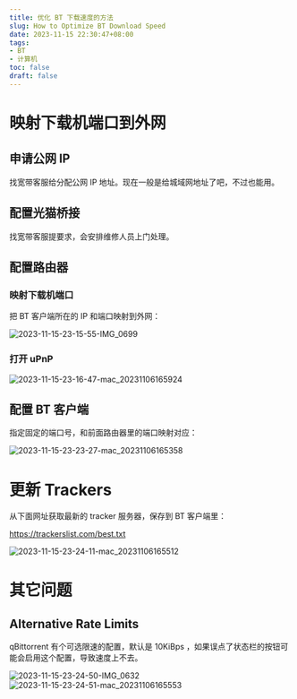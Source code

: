 ```yaml
---
title: 优化 BT 下载速度的方法
slug: How to Optimize BT Download Speed
date: 2023-11-15 22:30:47+08:00
tags:
- BT
- 计算机
toc: false
draft: false
---
```

# 映射下载机端口到外网

## 申请公网 IP

找宽带客服给分配公网 IP 地址。现在一般是给城域网地址了吧，不过也能用。

## 配置光猫桥接

找宽带客服提要求，会安排维修人员上门处理。

## 配置路由器

### 映射下载机端口

把 BT 客户端所在的 IP 和端口映射到外网：

![2023-11-15-23-15-55-IMG_0699](https://raw.githubusercontent.com/xbot/image-hosting/master/blog/20231115231555000-af657d4988ae78227f9890d81a790b65.avif)

### 打开 uPnP

![2023-11-15-23-16-47-mac_20231106165924](https://raw.githubusercontent.com/xbot/image-hosting/master/blog/20231115231647000-d903211f0e21507357c7c3f6662953ed.avif)

## 配置 BT 客户端

指定固定的端口号，和前面路由器里的端口映射对应：

![2023-11-15-23-23-27-mac_20231106165358](https://raw.githubusercontent.com/xbot/image-hosting/master/blog/20231115232327000-fe2f9d0f28e4622c09bb143605f77835.avif)

# 更新 Trackers

从下面网址获取最新的 tracker 服务器，保存到 BT 客户端里：

https://trackerslist.com/best.txt

![2023-11-15-23-24-11-mac_20231106165512](https://raw.githubusercontent.com/xbot/image-hosting/master/blog/20231115232411000-0d78a98d0d7b9286695dbce7741e8a53.avif)

# 其它问题

## Alternative Rate Limits

qBittorrent 有个可选限速的配置，默认是 10KiBps ，如果误点了状态栏的按钮可能会启用这个配置，导致速度上不去。

![2023-11-15-23-24-50-IMG_0632](https://raw.githubusercontent.com/xbot/image-hosting/master/blog/20231115232450000-85bcd58c1245d921947def223e5acf63.avif)
![2023-11-15-23-24-51-mac_20231106165553](https://raw.githubusercontent.com/xbot/image-hosting/master/blog/20231115232451000-54a4ebc44af2f7fb34eeeda6fbe0137a.avif)